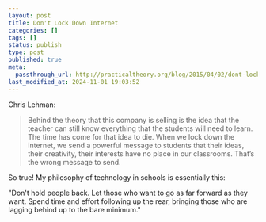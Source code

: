```yaml
---
layout: post
title: Don't Lock Down Internet
categories: []
tags: []
status: publish
type: post
published: true
meta:
  passthrough_url: http://practicaltheory.org/blog/2015/04/02/dont-lock-it-down/
last_modified_at: 2024-11-01 19:03:52
---
```


Chris Lehman:


>Behind the theory that this company is selling is the idea that the teacher can still know everything that the students will need to learn. The time has come for that idea to die. When we lock down the internet, we send a powerful message to students that their ideas, their creativity, their interests have no place in our classrooms. That’s the wrong message to send.



So true! My philosophy of technology in schools is essentially this:


"Don't hold people back. Let those who want to go as far forward as they want. Spend time and effort following up the rear, bringing those who are lagging behind up to the bare minimum."
